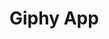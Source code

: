 # Giphy App

<!-- This Webapp is in under construction you can visit to this URL (https://giphyparth.netlify.app/) -->



